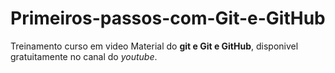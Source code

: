# Primeiros-passos-com-Git-e-GitHub
Treinamento  curso em video
Material do **git e Git e GitHub**, disponivel gratuitamente no canal do *youtube*.
